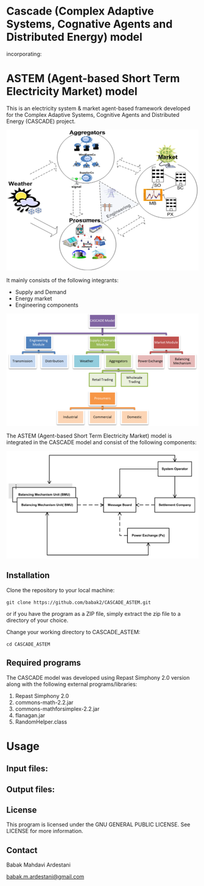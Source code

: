 # Cascade (Complex Adaptive Systems, Cognative Agents and Distributed Energy) model

incorporating:

# ASTEM (Agent-based Short Term Electricity Market) model

This is an electricity system & market agent-based framework developed for the Complex Adaptive Systems, Cognitive Agents and Distributed Energy (CASCADE) project. 

![CASCADE Model](./images/cascade-model.png)

It mainly consists of the following integrants:
- Supply and Demand 
- Energy market 
- Engineering components 


![CASCADE Model flowchart](./images/cascade-model-flowchart.png)

The ASTEM (Agent-based Short Term Electricity Market) model is integrated in the CASCADE model and consist of the following components: 

![ASTEM energy market model components](./images/agents-market-interaction.png)


## Installation

Clone the repository to your local machine:

`git clone https://github.com/babak2/CASCADE_ASTEM.git`

or if you have the program as a ZIP file, simply extract the zip file to a directory of your choice.

Change your working directory to CASCADE_ASTEM:

`cd CASCADE_ASTEM`

## Required programs

The CASCADE model was developed using Repast Simphony 2.0 version along with the following external programs/libraries: 

1)	Repast Simphony 2.0
2)	commons-math-2.2.jar
3)	commons-mathforsimplex-2.2.jar
4)  flanagan.jar
5)  RandomHelper.class


# Usage



## Input files: 



## Output files: 



## License

This program is licensed under the GNU GENERAL PUBLIC LICENSE. See LICENSE for more information.


## Contact 

Babak Mahdavi Ardestani

babak.m.ardestani@gmail.com